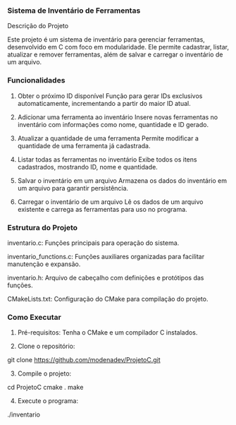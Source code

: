 ### Sistema de Inventário de Ferramentas

Descrição do Projeto

Este projeto é um sistema de inventário para gerenciar ferramentas, desenvolvido em C com foco em modularidade. Ele permite cadastrar, listar, atualizar e remover ferramentas, além de salvar e carregar o inventário de um arquivo.

### Funcionalidades

1. Obter o próximo ID disponível
Função para gerar IDs exclusivos automaticamente, incrementando a partir do maior ID atual.


2. Adicionar uma ferramenta ao inventário
Insere novas ferramentas no inventário com informações como nome, quantidade e ID gerado.


3. Atualizar a quantidade de uma ferramenta
Permite modificar a quantidade de uma ferramenta já cadastrada.


4. Listar todas as ferramentas no inventário
Exibe todos os itens cadastrados, mostrando ID, nome e quantidade.


5. Salvar o inventário em um arquivo
Armazena os dados do inventário em um arquivo para garantir persistência.


6. Carregar o inventário de um arquivo
Lê os dados de um arquivo existente e carrega as ferramentas para uso no programa.



### Estrutura do Projeto

inventario.c: Funções principais para operação do sistema.

inventario_functions.c: Funções auxiliares organizadas para facilitar manutenção e expansão.

inventario.h: Arquivo de cabeçalho com definições e protótipos das funções.

CMakeLists.txt: Configuração do CMake para compilação do projeto.


### Como Executar

1. Pré-requisitos: Tenha o CMake e um compilador C instalados.


2. Clone o repositório:

git clone https://github.com/modenadev/ProjetoC.git


3. Compile o projeto:

cd ProjetoC
cmake .
make


4. Execute o programa:

./inventario


